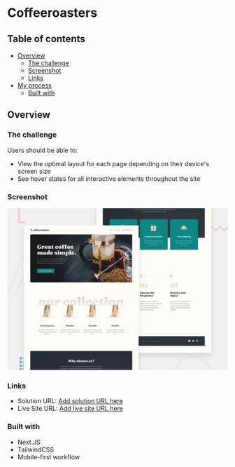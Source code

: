 # Coffeeroasters
## Table of contents

- [Overview](#overview)
  - [The challenge](#the-challenge)
  - [Screenshot](#screenshot)
  - [Links](#links)
- [My process](#my-process)
  - [Built with](#built-with)


## Overview

### The challenge

Users should be able to:

- View the optimal layout for each page depending on their device's screen size
- See hover states for all interactive elements throughout the site

### Screenshot

![preview](./preview.jpg)


### Links

- Solution URL: [Add solution URL here](https://github.com/Damjan15/Coffeeroasters)
- Live Site URL: [Add live site URL here](https://www.coffee-roasters.co/)

### Built with
- Next.JS
- TailwindCSS
- Mobile-first workflow